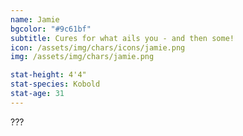 ```yaml
---
name: Jamie
bgcolor: "#9c61bf"
subtitle: Cures for what ails you - and then some!
icon: /assets/img/chars/icons/jamie.png
img: /assets/img/chars/jamie.png

stat-height: 4'4"
stat-species: Kobold
stat-age: 31
---
```

???
